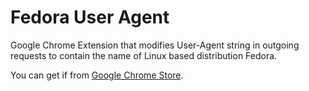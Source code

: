 # Fedora User Agent
Google Chrome Extension that modifies User-Agent string in outgoing requests to contain the name of Linux based distribution Fedora.

You can get if from [Google Chrome Store](https://chrome.google.com/webstore/detail/fedora-user-agent/hojggiaghnldpcknpbciehjcaoafceil).
